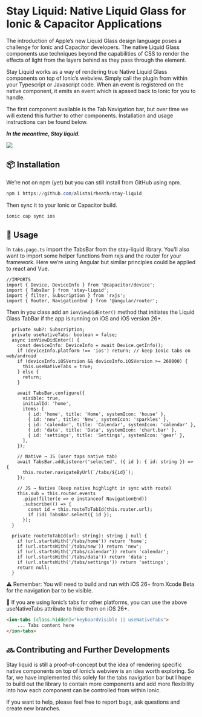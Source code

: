 # Stay Liquid: Native Liquid Glass for Ionic & Capacitor Applications

The introduction of Apple’s new Liquid Glass design language poses a challenge for Ionic and Capacitor developers. The native Liquid Glass components use techniques beyond the capabilities of CSS to render the effects of light from the layers behind as they pass through the element.

Stay Liquid works as a way of rendering true Native Liquid Glass components on top of Ionic’s webview. Simply call the plugin from within your Typescript or Javascript code. When an event is registered on the native component, it emits an event which is apssed back to Ionic for you to handle.

The first component available is the Tab Navigation bar, but over time we will extend this further to other components. Installation and usage instructions can be found below.

***In the meantime, Stay liquid.***

![](https://64.media.tumblr.com/2d8b0c258b8ec61704001da74fbd99e0/4b167236fab79c9f-17/s640x960/9cebc10ca65f9404f49721c864c90165006390f4.gif)

## 📦 Installation

We’re not on npm (yet) but you can still install from GitHub using npm.

```powershell
npm i https://github.com/alistairheath/stay-liquid
```

Then sync it to your Ionic or Capacitor build.

```powershell
ionic cap sync ios
```

## 🚀 Usage

In `tabs.page.ts` import the TabsBar from the stay-liquid library. You’ll also want to import some helper functions from rxjs and the router for your framework. Here we’re using Angular but similar principles could be applied to react and Vue.

```tsx
//IMPORTS
import { Device, DeviceInfo } from '@capacitor/device';
import { TabsBar } from 'stay-liquid';
import { filter, Subscription } from 'rxjs';
import { Router, NavigationEnd } from '@angular/router';
```

Then in you class add an `ionViewDidEnter()`  method that initiates the Liquid Glass TabBar if the app is running on iOS and iOS version 26+.

```tsx
  private sub?: Subscription;
  private useNativeTabs: boolean = false;
  async ionViewDidEnter() {
    const deviceInfo: DeviceInfo = await Device.getInfo();
    if (deviceInfo.platform !== 'ios') return; // keep Ionic tabs on web/android
    if (deviceInfo.iOSVersion && deviceInfo.iOSVersion >= 260000) {
      this.useNativeTabs = true;
    } else {
      return;
    }

    await TabsBar.configure({
      visible: true,
      initialId: 'home',
      items: [
        { id: 'home', title: 'Home', systemIcon: 'house' },
        { id: 'new', title: 'New', systemIcon: 'sparkles' },
        { id: 'calendar', title: 'Calendar', systemIcon: 'calendar' },
        { id: 'data', title: 'Data', systemIcon: 'chart.bar' },
        { id: 'settings', title: 'Settings', systemIcon: 'gear' },
      ],
    });

    // Native → JS (user taps native tab)
    await TabsBar.addListener('selected', ({ id }: { id: string }) => {
      this.router.navigateByUrl(`/tabs/${id}`);
    });

    // JS → Native (keep native highlight in sync with route)
    this.sub = this.router.events
      .pipe(filter(e => e instanceof NavigationEnd))
      .subscribe(() => {
        const id = this.routeToTabId(this.router.url);
        if (id) TabsBar.select({ id });
      });
  }

  private routeToTabId(url: string): string | null {
    if (url.startsWith('/tabs/home')) return 'home';
    if (url.startsWith('/tabs/new')) return 'new';
    if (url.startsWith('/tabs/calendar')) return 'calendar';
    if (url.startsWith('/tabs/data')) return 'data';
    if (url.startsWith('/tabs/settings')) return 'settings';
    return null;
  }
```

⚠️ Remember: You will need to build and run with iOS 26+ from Xcode Beta for the navigation bar to be visible.

👀 If you are using Ionic’s tabs for other platforms, you can use the above useNativeTabs attribute to hide them on iOS 26+.

```html
<ion-tabs [class.hidden]="keyboardVisible || useNativeTabs">
    ... Tabs content here
</ion-tabs>   
```

## 🔜 Contributing and Further Developments

Stay liquid is still a proof-of-concept but the idea of rendering specific native components on top of Ionic’s webview is an idea worth exploring. So far, we have implemented this solely for the tabs navigation bar but I hope to build out the library to contain more components and add more flexibility into how each component can be controlled from within Ionic.

If you want to help, please feel free to report bugs, ask questions and create new branches.
